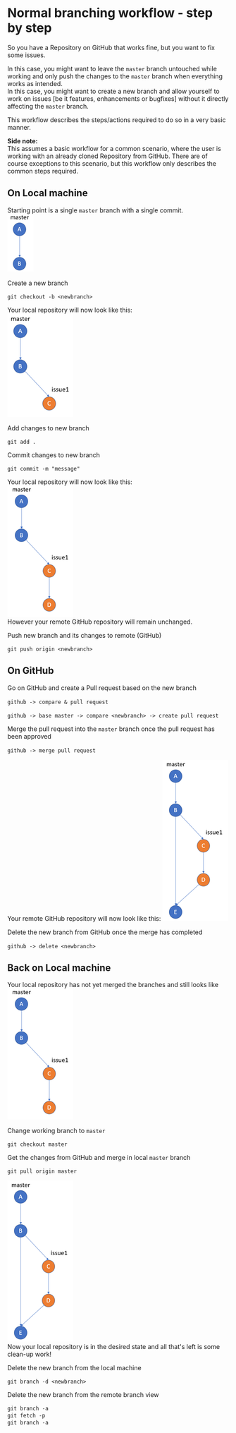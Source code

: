 # Normal branching workflow - step by step

So you have a Repository on GitHub that works fine, but you want to fix some issues.  

In this case, you might want to leave the `master` branch untouched while working and only push the changes to the `master` branch when everything works as intended.  
In this case, you might want to create a new branch and allow yourself to work on issues [be it features, enhancements or bugfixes] without it directly affecting the `master` branch.

This workflow describes the steps/actions required to do so in a very basic manner.

**Side note:**  
This assumes a basic workflow for a common scenario, where the user is working with an already cloned Repository from GitHub.
There are of course exceptions to this scenario, but this workflow only describes the common steps required.

## On Local machine

Starting point is a single `master` branch with a single commit.  
![Repo1][Repo1]

Create a new branch

```git
git checkout -b <newbranch>
```

Your local repository will now look like this:  
![Repo2][Repo2]  

Add changes to new branch

```git
git add .
```

Commit changes to new branch

```git
git commit -m "message"
```

Your local repository will now look like this:  
![Repo3][Repo3]  
However your remote GitHub repository will remain unchanged.

Push new branch and its changes to remote (GitHub)

```git
git push origin <newbranch>
```

## On GitHub

Go on GitHub and create a Pull request based on the new branch

`github -> compare & pull request`

`github -> base master -> compare <newbranch> -> create pull request`

Merge the pull request into the `master` branch once the pull request has been approved

`github -> merge pull request`

Your remote GitHub repository will now look like this:
![Repo4][Repo4]  

Delete the new branch from GitHub once the merge has completed

`github -> delete <newbranch>`

## Back on Local machine

Your local repository has not yet merged the branches and still looks like  
![Repo3][Repo3]

Change working branch to `master`

```git
git checkout master
```

Get the changes from GitHub and merge in local `master` branch

```git
git pull origin master
```

![Repo4][Repo4]  
Now your local repository is in the desired state and all that's left is some clean-up work!

Delete the new branch from the local machine

```git
git branch -d <newbranch>
```

Delete the new branch from the remote branch view

```git
git branch -a
git fetch -p
git branch -a
```

[Repo1]: https://github.com/powershellpr0mpt/GittingStarted/blob/master/images/Repo1.png
[Repo2]: https://github.com/powershellpr0mpt/GittingStarted/blob/master/images/Repo2.png
[Repo3]: https://github.com/powershellpr0mpt/GittingStarted/blob/master/images/Repo3.png
[Repo4]: https://github.com/powershellpr0mpt/GittingStarted/blob/master/images/Repo4.png
